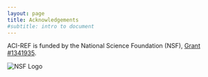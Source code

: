 ```yaml
---
layout: page
title: Acknowledgements
#subtitle: intro to document
---
```


ACI-REF is funded by the National Science Foundation (NSF), 
<a href="http://www.nsf.gov/awardsearch/showAward?AWD_ID=1341935">Grant #1341935</a>.  

![NSF Logo](../img/nsf1.gif)
